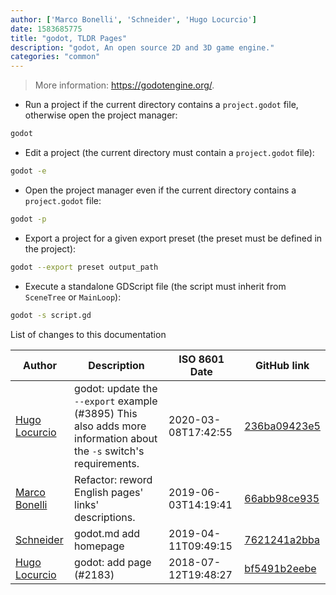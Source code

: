 ```yaml
---
author: ['Marco Bonelli', 'Schneider', 'Hugo Locurcio']
date: 1583685775
title: "godot, TLDR Pages"
description: "godot, An open source 2D and 3D game engine."
categories: "common"
---
```

> More information: <https://godotengine.org/>.

- Run a project if the current directory contains a `project.godot` file, otherwise open the project manager:

```bash
godot
```

- Edit a project (the current directory must contain a `project.godot` file):

```bash
godot -e
```

- Open the project manager even if the current directory contains a `project.godot` file:

```bash
godot -p
```

- Export a project for a given export preset (the preset must be defined in the project):

```bash
godot --export preset output_path
```

- Execute a standalone GDScript file (the script must inherit from `SceneTree` or `MainLoop`):

```bash
godot -s script.gd
```
List of changes to this documentation


Author | Description | ISO 8601 Date | GitHub link
------|-----|-----|-----
[Hugo Locurcio](mailto:hugo.locurcio@hugo.pro) | godot: update the `--export` example (#3895) This also adds more information about the `-s` switch's requirements. | 2020-03-08T17:42:55 | [236ba09423e5](https://github.com/tldr-pages/tldr/commit/236ba09423e5fb494ba82a15f362dcade5d82502)
[Marco Bonelli](mailto:marco@mebeim.net) | Refactor: reword English pages' links' descriptions. | 2019-06-03T14:19:41 | [66abb98ce935](https://github.com/tldr-pages/tldr/commit/66abb98ce935c0f4516bf30c4d6da72180d5a3ab)
[Schneider](mailto:lucas.schneider@sap.com) | godot.md add homepage | 2019-04-11T09:49:15 | [7621241a2bba](https://github.com/tldr-pages/tldr/commit/7621241a2bba876cc82d7344315b661336866c45)
[Hugo Locurcio](mailto:hugo.locurcio@hugo.pro) | godot: add page (#2183) | 2018-07-12T19:48:27 | [bf5491b2eebe](https://github.com/tldr-pages/tldr/commit/bf5491b2eebee4e37f24cf090bbaa720285d3bfb)

